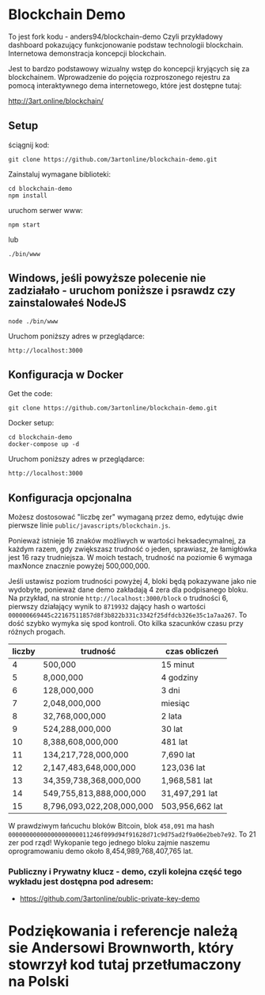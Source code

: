 # Blockchain Demo
To jest fork kodu -  anders94/blockchain-demo
Czyli przykładowy dashboard pokazujący funkcjonowanie podstaw technologii blockchain.
Internetowa demonstracja koncepcji blockchain.

Jest to bardzo podstawowy wizualny wstęp do koncepcji kryjących się za blockchainem. Wprowadzenie do 
pojęcia rozproszonego rejestru za pomocą interaktywnego dema internetowego, które jest dostępne tutaj:

http://3art.online/blockchain/

## Setup
ściągnij kod:

```
git clone https://github.com/3artonline/blockchain-demo.git
```

Zainstaluj wymagane biblioteki:

```
cd blockchain-demo
npm install
```
uruchom serwer www:

```
npm start
```

lub

```
./bin/www
```
## Windows, jeśli powyższe polecenie nie zadziałało - uruchom poniższe i psrawdz czy zainstalowałeś NodeJS

```
node ./bin/www      
```

Uruchom poniższy adres w przeglądarce:

```
http://localhost:3000
```

## Konfiguracja w Docker

Get the code:

```
git clone https://github.com/3artonline/blockchain-demo.git
```

Docker setup:

```
cd blockchain-demo
docker-compose up -d
```

Uruchom poniższy adres w przeglądarce:

```
http://localhost:3000
```

## Konfiguracja opcjonalna
Możesz dostosować "liczbę zer" wymaganą przez demo, edytując dwie pierwsze linie
`public/javascripts/blockchain.js`.

Ponieważ istnieje 16 znaków możliwych w wartości heksadecymalnej, za każdym razem, gdy zwiększasz trudność
o jeden, sprawiasz, że łamigłówka jest 16 razy trudniejsza. W moich testach, trudność na poziomie 6 wymaga
maxNonce znacznie powyżej 500,000,000.

Jeśli ustawisz poziom trudności powyżej 4, bloki będą pokazywane jako nie wydobyte, ponieważ dane demo
zakładają 4 zera dla podpisanego bloku. Na przykład, na stronie `http://localhost:3000/block`
o trudności 6, pierwszy działający wynik to `8719932` dający hash o wartości
`000000669445c22167511857d8f3b822b331c3342f25dfdcb326e35c1a7aa267`. To dość szybko wymyka się spod kontroli. Oto kilka szacunków czasu przy różnych progach.


|liczby|trudność|czas obliczeń|
|------|-------|-------------|
|4|500,000|15 minut
|5|8,000,000|4 godziny
|6|128,000,000|3 dni
|7|2,048,000,000|miesiąc
|8|32,768,000,000|2 lata
|9|524,288,000,000|30 lat
|10|8,388,608,000,000|481 lat
|11|134,217,728,000,000|7,690 lat
|12|2,147,483,648,000,000|123,036 lat
|13|34,359,738,368,000,000|1,968,581 lat
|14|549,755,813,888,000,000|31,497,291 lat
|15|8,796,093,022,208,000,000|503,956,662 lat

W prawdziwym łańcuchu bloków Bitcoin, blok `458,091` ma hash
`00000000000000000000011246f099d94f91628d71c9d75ad2f9a06e2beb7e92`. To 21 zer pod rząd!
Wykopanie tego jednego bloku zajmie naszemu oprogramowaniu demo około 8,454,989,768,407,765 lat.

### Publiczny i Prywatny klucz - demo, czyli kolejna część tego wykładu jest dostępna pod adresem:

* https://github.com/3artonline/public-private-key-demo

# Podziękowania i referencje należą sie Andersowi Brownworth, który stowrzył kod tutaj przetłumaczony na Polski

